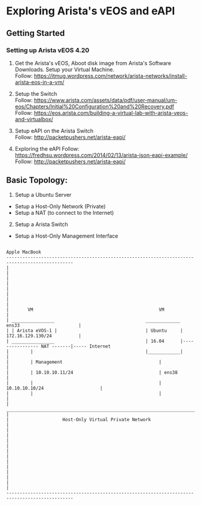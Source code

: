 # Exploring Arista's vEOS and eAPI

## Getting Started

### Setting up Arista vEOS 4.20

1. Get the Arista's vEOS, Aboot disk image from Arista's Software Downloads. Setup your Virtual Machine. <br>
Follow: https://itmug.wordpress.com/network/arista-networks/install-arista-eos-in-a-vm/

2. Setup the Switch <br>
Follow: https://www.arista.com/assets/data/pdf/user-manual/um-eos/Chapters/Initial%20Configuration%20and%20Recovery.pdf <br>
Follow: https://eos.arista.com/building-a-virtual-lab-with-arista-veos-and-virtualbox/

3. Setup eAPI on the Arista Switch <br>
Follow: http://packetpushers.net/arista-eapi/ <br>

4. Exploring the eAPI
Follow: https://fredhsu.wordpress.com/2014/02/13/arista-json-eapi-example/ <br>
Follow: http://packetpushers.net/arista-eapi/ <br>

## Basic Topology:

1. Setup a Ubuntu Server 
+ Setup a Host-Only Network (Private)
+ Setup a NAT (to connect to the Internet)

2. Setup a Arista Switch 
+ Setup a Host-Only Management Interface

```

Apple MacBook
-----------------------------------------------------------------------------------------------
|                                                                                             |
|                                                                                             |
|                                                                                             |
|                                                                                             |
|       VM                                               VM                                   |
| ________________                                  _____________  ens33                      |
| | Arista eVOS-1 |                                 | Ubuntu     | 172.16.129.130/24          |
| ________________                                  | 16.04      |---------------- NAT -------|----- Internet 
|        |                                          |____________|                            |
|        | Management                                    |                                    |
|        | 10.10.10.11/24                                | ens38                              |
|        |                                               | 10.10.10.10/24                     |
|        |                                               |                                    |
| _____________________________________________________________________________               |
|                    Host-Only Virtual Private Network                                        |
|                                                                                             |
|                                                                                             |
|                                                                                             |
|                                                                                             |
|                                                                                             |
|                                                                                             |
-----------------------------------------------------------------------------------------------
```

